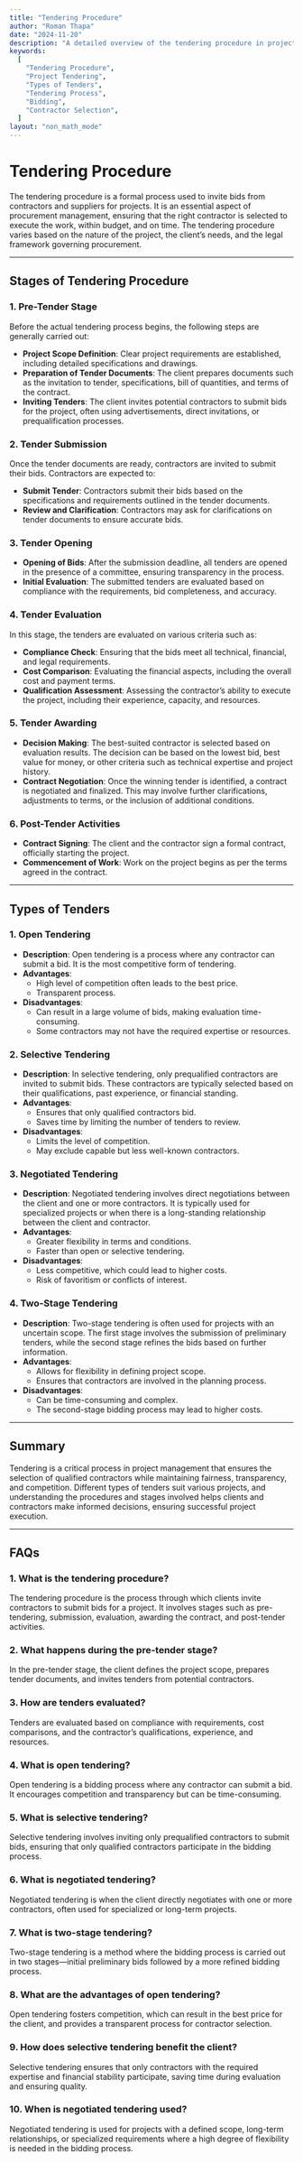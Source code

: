 ```yaml
---
title: "Tendering Procedure"
author: "Roman Thapa"
date: "2024-11-20"
description: "A detailed overview of the tendering procedure in project management, covering various stages, types of tenders, and important considerations for the process."
keywords:
  [
    "Tendering Procedure",
    "Project Tendering",
    "Types of Tenders",
    "Tendering Process",
    "Bidding",
    "Contractor Selection",
  ]
layout: "non_math_mode"
---
```


# Tendering Procedure

The tendering procedure is a formal process used to invite bids from contractors and suppliers for projects. It is an essential aspect of procurement management, ensuring that the right contractor is selected to execute the work, within budget, and on time. The tendering procedure varies based on the nature of the project, the client’s needs, and the legal framework governing procurement.

---

## Stages of Tendering Procedure

### 1. Pre-Tender Stage

Before the actual tendering process begins, the following steps are generally carried out:

- **Project Scope Definition**: Clear project requirements are established, including detailed specifications and drawings.
- **Preparation of Tender Documents**: The client prepares documents such as the invitation to tender, specifications, bill of quantities, and terms of the contract.
- **Inviting Tenders**: The client invites potential contractors to submit bids for the project, often using advertisements, direct invitations, or prequalification processes.

### 2. Tender Submission

Once the tender documents are ready, contractors are invited to submit their bids. Contractors are expected to:

- **Submit Tender**: Contractors submit their bids based on the specifications and requirements outlined in the tender documents.
- **Review and Clarification**: Contractors may ask for clarifications on tender documents to ensure accurate bids.

### 3. Tender Opening

- **Opening of Bids**: After the submission deadline, all tenders are opened in the presence of a committee, ensuring transparency in the process.
- **Initial Evaluation**: The submitted tenders are evaluated based on compliance with the requirements, bid completeness, and accuracy.

### 4. Tender Evaluation

In this stage, the tenders are evaluated on various criteria such as:

- **Compliance Check**: Ensuring that the bids meet all technical, financial, and legal requirements.
- **Cost Comparison**: Evaluating the financial aspects, including the overall cost and payment terms.
- **Qualification Assessment**: Assessing the contractor’s ability to execute the project, including their experience, capacity, and resources.

### 5. Tender Awarding

- **Decision Making**: The best-suited contractor is selected based on evaluation results. The decision can be based on the lowest bid, best value for money, or other criteria such as technical expertise and project history.
- **Contract Negotiation**: Once the winning tender is identified, a contract is negotiated and finalized. This may involve further clarifications, adjustments to terms, or the inclusion of additional conditions.

### 6. Post-Tender Activities

- **Contract Signing**: The client and the contractor sign a formal contract, officially starting the project.
- **Commencement of Work**: Work on the project begins as per the terms agreed in the contract.

---

## Types of Tenders

### 1. Open Tendering

- **Description**: Open tendering is a process where any contractor can submit a bid. It is the most competitive form of tendering.
- **Advantages**:
  - High level of competition often leads to the best price.
  - Transparent process.
- **Disadvantages**:
  - Can result in a large volume of bids, making evaluation time-consuming.
  - Some contractors may not have the required expertise or resources.

### 2. Selective Tendering

- **Description**: In selective tendering, only prequalified contractors are invited to submit bids. These contractors are typically selected based on their qualifications, past experience, or financial standing.
- **Advantages**:
  - Ensures that only qualified contractors bid.
  - Saves time by limiting the number of tenders to review.
- **Disadvantages**:
  - Limits the level of competition.
  - May exclude capable but less well-known contractors.

### 3. Negotiated Tendering

- **Description**: Negotiated tendering involves direct negotiations between the client and one or more contractors. It is typically used for specialized projects or when there is a long-standing relationship between the client and contractor.
- **Advantages**:
  - Greater flexibility in terms and conditions.
  - Faster than open or selective tendering.
- **Disadvantages**:
  - Less competitive, which could lead to higher costs.
  - Risk of favoritism or conflicts of interest.

### 4. Two-Stage Tendering

- **Description**: Two-stage tendering is often used for projects with an uncertain scope. The first stage involves the submission of preliminary tenders, while the second stage refines the bids based on further information.
- **Advantages**:
  - Allows for flexibility in defining project scope.
  - Ensures that contractors are involved in the planning process.
- **Disadvantages**:
  - Can be time-consuming and complex.
  - The second-stage bidding process may lead to higher costs.

---

## Summary

Tendering is a critical process in project management that ensures the selection of qualified contractors while maintaining fairness, transparency, and competition. Different types of tenders suit various projects, and understanding the procedures and stages involved helps clients and contractors make informed decisions, ensuring successful project execution.

---

## FAQs

### 1. What is the tendering procedure?

The tendering procedure is the process through which clients invite contractors to submit bids for a project. It involves stages such as pre-tendering, submission, evaluation, awarding the contract, and post-tender activities.

### 2. What happens during the pre-tender stage?

In the pre-tender stage, the client defines the project scope, prepares tender documents, and invites tenders from potential contractors.

### 3. How are tenders evaluated?

Tenders are evaluated based on compliance with requirements, cost comparisons, and the contractor’s qualifications, experience, and resources.

### 4. What is open tendering?

Open tendering is a bidding process where any contractor can submit a bid. It encourages competition and transparency but can be time-consuming.

### 5. What is selective tendering?

Selective tendering involves inviting only prequalified contractors to submit bids, ensuring that only qualified contractors participate in the bidding process.

### 6. What is negotiated tendering?

Negotiated tendering is when the client directly negotiates with one or more contractors, often used for specialized or long-term projects.

### 7. What is two-stage tendering?

Two-stage tendering is a method where the bidding process is carried out in two stages—initial preliminary bids followed by a more refined bidding process.

### 8. What are the advantages of open tendering?

Open tendering fosters competition, which can result in the best price for the client, and provides a transparent process for contractor selection.

### 9. How does selective tendering benefit the client?

Selective tendering ensures that only contractors with the required expertise and financial stability participate, saving time during evaluation and ensuring quality.

### 10. When is negotiated tendering used?

Negotiated tendering is used for projects with a defined scope, long-term relationships, or specialized requirements where a high degree of flexibility is needed in the bidding process.
